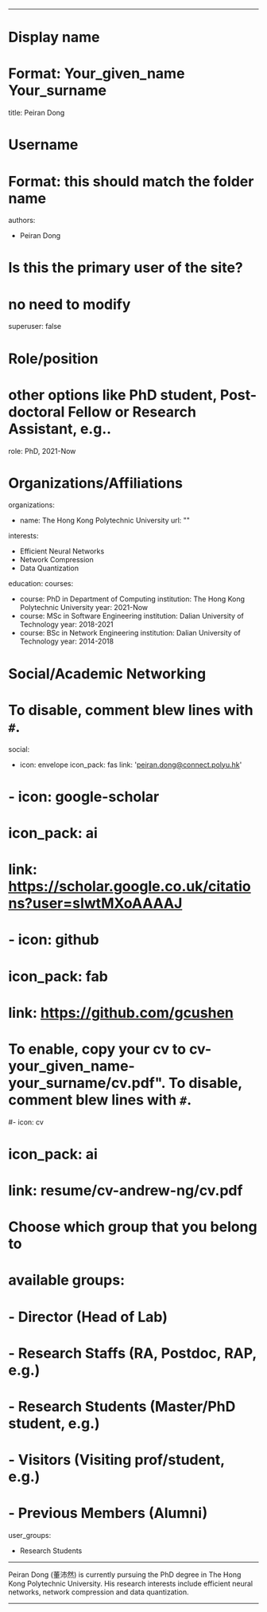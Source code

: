 
---
# Display name
# Format: Your_given_name Your_surname 
title: Peiran Dong

# Username
# Format: this should match the folder name
authors:
- Peiran Dong

# Is this the primary user of the site?
# no need to modify 
superuser: false

# Role/position
# other options like PhD student, Post-doctoral Fellow or Research Assistant, e.g..
role: PhD, 2021-Now

# Organizations/Affiliations
organizations:
- name: The Hong Kong Polytechnic University
  url: ""

interests:
- Efficient Neural Networks
- Network Compression 
- Data Quantization

education:
  courses:
  - course: PhD in Department of Computing
    institution: The Hong Kong Polytechnic University
    year: 2021-Now
  - course: MSc in Software Engineering
    institution: Dalian University of Technology
    year: 2018-2021
  - course: BSc in Network Engineering
    institution: Dalian University of Technology
    year: 2014-2018

# Social/Academic Networking
# To disable, comment blew lines with `#`.
social:
- icon: envelope
  icon_pack: fas
  link: 'peiran.dong@connect.polyu.hk'
# - icon: google-scholar
#  icon_pack: ai
#  link: https://scholar.google.co.uk/citations?user=sIwtMXoAAAAJ
# - icon: github
#  icon_pack: fab
#  link: https://github.com/gcushen

# To enable, copy your cv to cv-your_given_name-your_surname/cv.pdf". To disable, comment blew lines with `#`.
#- icon: cv
#  icon_pack: ai
#  link: resume/cv-andrew-ng/cv.pdf

# Choose which group that you belong to
#  available groups:
#  - Director (Head of Lab)
#  - Research Staffs (RA, Postdoc, RAP, e.g.)
#  - Research Students (Master/PhD student, e.g.)
#  - Visitors (Visiting prof/student, e.g.)
#  - Previous Members (Alumni)
user_groups:
- Research Students
---

Peiran Dong (董沛然) is currently pursuing the PhD degree in The Hong Kong Polytechnic University. His research interests include efficient neural networks, network compression and data quantization. 

---
